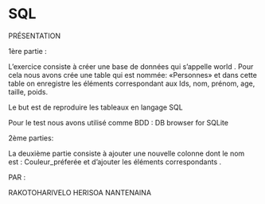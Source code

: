 # SQL
PRÉSENTATION

1ère partie :

L’exercice consiste à créer une base de données qui s’appelle world .
Pour cela nous avons crée une table qui est nommée: «Personnes» et dans cette table on enregistre les éléments correspondant aux Ids, nom, prénom, age, taille, poids.

Le but est de reproduire les tableaux en langage SQL

Pour le test nous avons utilisé comme BDD : DB browser for SQLite

2ème parties:

La deuxième partie consiste à ajouter une nouvelle colonne dont le nom est : Couleur_préferée et d’ajouter les éléments correspondants .


PAR :

RAKOTOHARIVELO HERISOA NANTENAINA

